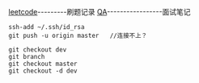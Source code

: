 [leetcode](Leetcode.md)---------刷题记录
[QA](QA.md)-----------------面试笔记

```shell
ssh-add ~/.ssh/id_rsa
git push -u origin master	//连接不上？
```

```shell
git checkout dev
git branch
git checkout master
git checkout -d dev
```


